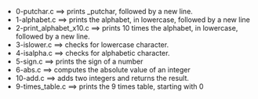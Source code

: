 - 0-putchar.c ==>	prints _putchar, followed by a new line.
- 1-alphabet.c ==>	prints the alphabet, in lowercase, followed by a new line
- 2-print_alphabet_x10.c ==>	 prints 10 times the alphabet, in lowercase, followed by a new line.
- 3-islower.c ==>	checks for lowercase character.
- 4-isalpha.c ==>	checks for alphabetic character.
- 5-sign.c ==>	 prints the sign of a number
- 6-abs.c ==>	 computes the absolute value of an integer
- 10-add.c ==>	adds two integers and returns the result.
- 9-times_table.c ==>	prints the 9 times table, starting with 0
